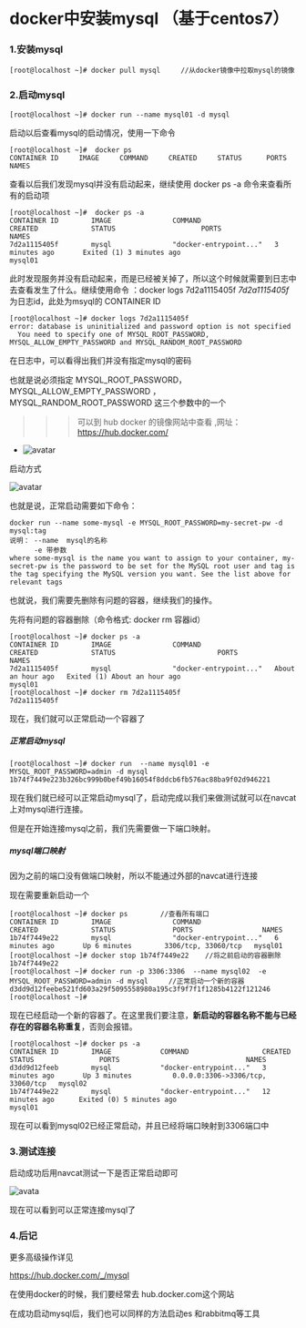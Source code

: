 #                                                                               docker中安装mysql  （基于centos7）

### 1.安装mysql

```shell
[root@localhost ~]# docker pull mysql     //从docker镜像中拉取mysql的镜像
```

### 2.启动mysql

```shell
[root@localhost ~]# docker run --name mysql01 -d mysql
```

启动以后查看mysql的启动情况，使用一下命令

```shell
[root@localhost ~]#  docker ps
CONTAINER ID     IMAGE     COMMAND     CREATED     STATUS      PORTS     NAMES
```

查看以后我们发现mysql并没有启动起来，继续使用 docker ps  -a 命令来查看所有的启动项

 ```shell
[root@localhost ~]#  docker ps -a
CONTAINER ID        IMAGE               COMMAND                  CREATED             STATUS                     PORTS               NAMES
7d2a1115405f        mysql               "docker-entrypoint..."   3 minutes ago       Exited (1) 3 minutes ago                       mysql01
 ```

此时发现服务并没有启动起来，而是已经被关掉了，所以这个时候就需要到日志中去查看发生了什么。继续使用命令 ：docker logs 7d2a1115405f    *7d2a1115405f*   为日志id，此处为msyql的 CONTAINER ID

```shell
[root@localhost ~]# docker logs 7d2a1115405f
error: database is uninitialized and password option is not specified 
  You need to specify one of MYSQL_ROOT_PASSWORD, MYSQL_ALLOW_EMPTY_PASSWORD and MYSQL_RANDOM_ROOT_PASSWORD

```

在日志中，可以看得出我们并没有指定mysql的密码

也就是说必须指定 MYSQL_ROOT_PASSWORD，MYSQL_ALLOW_EMPTY_PASSWORD ， MYSQL_RANDOM_ROOT_PASSWORD 这三个参数中的一个

> > > 可以到 hub docker  的镜像网站中查看 ,网址：<https://hub.docker.com/>

- ![avatar](D:\资料\笔记\docker_mysql_images\1565076277(1).jpg)

启动方式

![avatar](D:\资料\笔记\docker_mysql_images\1565076922(1).jpg)

也就是说，正常启动需要如下命令：

```shell
docker run --name some-mysql -e MYSQL_ROOT_PASSWORD=my-secret-pw -d mysql:tag
说明： --name  mysql的名称
	  -e 带参数
where some-mysql is the name you want to assign to your container, my-secret-pw is the password to be set for the MySQL root user and tag is the tag specifying the MySQL version you want. See the list above for relevant tags

```

也就说，我们需要先删除有问题的容器，继续我们的操作。

先将有问题的容器删除（命令格式: docker rm 容器id）

```
[root@localhost ~]# docker ps -a 
CONTAINER ID        IMAGE               COMMAND                  CREATED             STATUS                         PORTS               NAMES
7d2a1115405f        mysql               "docker-entrypoint..."   About an hour ago   Exited (1) About an hour ago                       mysql01
[root@localhost ~]# docker rm 7d2a1115405f
7d2a1115405f
```

现在，我们就可以正常启动一个容器了

##### 正常启动mysql

```shell
[root@localhost ~]# docker run  --name mysql01 -e MYSQL_ROOT_PASSWORD=admin -d mysql
1b74f7449e223b326bc999b0bef49b16054f8ddcb6fb576ac88ba9f02d946221
```

现在我们就已经可以正常启动mysql了，启动完成以我们来做测试就可以在navcat上对mysql进行连接。

但是在开始连接mysql之前，我们先需要做一下端口映射。

##### mysql端口映射

因为之前的端口没有做端口映射，所以不能通过外部的navcat进行连接

现在需要重新启动一个

```shell
[root@localhost ~]# docker ps        //查看所有端口
CONTAINER ID        IMAGE               COMMAND                  CREATED             STATUS              PORTS                 NAMES
1b74f7449e22        mysql               "docker-entrypoint..."   6 minutes ago       Up 6 minutes        3306/tcp, 33060/tcp   mysql01
[root@localhost ~]# docker stop 1b74f7449e22    //将之前启动的容器删除
1b74f7449e22
[root@localhost ~]# docker run -p 3306:3306  --name mysql02  -e MYSQL_ROOT_PASSWORD=admin -d mysql     //正常启动一个新的容器   
d3dd9d12feebe521fd603a29f5095558980a195c3f9f7f1f1285b4122f121246
[root@localhost ~]# 
```

现在已经启动一个新的容器了。在这里我们要注意，**新启动的容器名称不能与已经存在的容器名称重复**，否则会报错。

```shell
[root@localhost ~]# docker ps -a 
CONTAINER ID        IMAGE            COMMAND                  CREATED             STATUS                PORTS                               NAMES
d3dd9d12feeb        mysql            "docker-entrypoint..."   3 minutes ago       Up 3 minutes          0.0.0.0:3306->3306/tcp, 33060/tcp   mysql02
1b74f7449e22        mysql            "docker-entrypoint..."   12 minutes ago      Exited (0) 5 minutes ago                                  mysql01
```

现在可以看到mysql02已经正常启动，并且已经将端口映射到3306端口中



### 3.测试连接

启动成功后用navcat测试一下是否正常启动即可

![avata](D:\资料\笔记\docker_mysql_images\1565078695(1).jpg)

现在可以看到可以正常连接mysql了



### 4.后记

更多高级操作详见

<https://hub.docker.com/_/mysql>

在使用docker的时候，我们要经常去 hub.docker.com这个网站

在成功启动mysql后，我们也可以同样的方法启动es 和rabbitmq等工具



